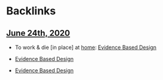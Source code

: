 
# Backlinks
## [June 24th, 2020](<June 24th, 2020.md>)
- To work & die [in place] at [home](<home.md>): [Evidence Based Design](<Evidence Based Design.md>)

- [Evidence Based Design](<Evidence Based Design.md>)

- [Evidence Based Design](<Evidence Based Design.md>)

